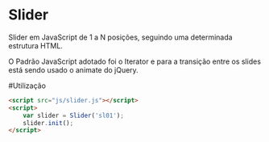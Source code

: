 Slider
======

Slider em JavaScript de 1 a N posições, seguindo uma determinada estrutura HTML.

O Padrão JavaScript adotado foi o Iterator e para a transição entre os slides está sendo usado o animate do jQuery.


#Utilização
```html
<script src="js/slider.js"></script>
<script>
	var slider = Slider('sl01');
	slider.init();
</script>
```
